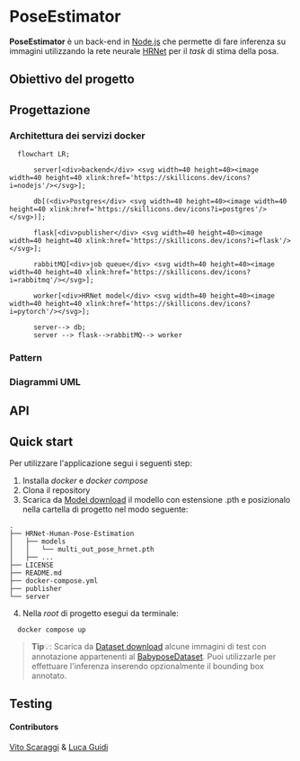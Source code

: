 # PoseEstimator
**PoseEstimator** è un back-end in [Node.js](https://nodejs.org/en) che permette di fare inferenza su immagini utilizzando la rete neurale [HRNet](https://github.com/Vito-Scaraggi/HRNet-Human-Pose-Estimation) per il *task* di stima della posa.

## Obiettivo del progetto
## Progettazione
### Architettura dei servizi docker
```mermaid
  flowchart LR;
      
      server[<div>backend</div> <svg width=40 height=40><image width=40 height=40 xlink:href='https://skillicons.dev/icons?i=nodejs'/></svg>];

      db[(<div>Postgres</div> <svg width=40 height=40><image width=40 height=40 xlink:href='https://skillicons.dev/icons?i=postgres'/></svg>)];

      flask[<div>publisher</div> <svg width=40 height=40><image width=40 height=40 xlink:href='https://skillicons.dev/icons?i=flask'/></svg>];

      rabbitMQ[<div>job queue</div> <svg width=40 height=40><image width=40 height=40 xlink:href='https://skillicons.dev/icons?i=rabbitmq'/></svg>];
      
      worker[<div>HRNet model</div> <svg width=40 height=40><image width=40 height=40 xlink:href='https://skillicons.dev/icons?i=pytorch'/></svg>];

      server--> db;
      server --> flask-->rabbitMQ--> worker
```

### Pattern
### Diagrammi UML
## API
## Quick start
Per utilizzare l'applicazione segui i seguenti step:

1. Installa *docker* e *docker compose*
2. Clona il repository
3. Scarica da [Model download](https://mega.nz/file/RmhF1KrK#_UfUSyS0S9oWF6dQnQUetbREhEad5JGIR3e3CVF5lnI) il modello con estensione .pth e posizionalo nella cartella di progetto nel modo seguente:

```
.
├── HRNet-Human-Pose-Estimation
│   ├── models
│   │   └── multi_out_pose_hrnet.pth
│   ├── ...
├── LICENSE
├── README.md
├── docker-compose.yml
├── publisher
└── server

```

4. Nella *root* di progetto esegui da terminale:
```
  docker compose up
```

> **Tip**:bulb:: Scarica da [Dataset download](https://mega.nz/file/Ii4AhTIA#Vl6hkcguHW2ZAvgotDtCdrZYt30ZROkjn6LciSdpDY8) alcune immagini di test con annotazione appartenenti al [BabyposeDataset](https://link.springer.com/article/10.1007/s11517-022-02696-9). Puoi utilizzarle per effettuare l'inferenza inserendo opzionalmente il bounding box annotato.

## Testing

#### Contributors

[Vito Scaraggi](https://github.com/Vito-Scaraggi) & [Luca Guidi](https://github.com/LucaGuidi5)